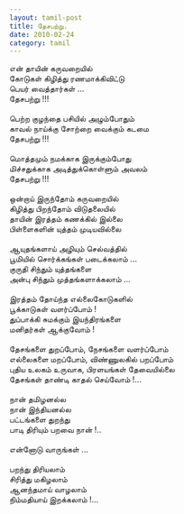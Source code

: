 ```yaml
---
layout: tamil-post
title: தேசபற்று.
date: 2010-02-24
category: tamil
---
```


என் தாயின் கருவறையில்<br />
கோடுகள் கிழித்து ரணமாக்கிவிட்டு<br />
பெயர் வைத்தார்கள் ...<br />
தேசபற்று !!!<br />
<br />
பெற்ற குழந்தை பசியில் அழும்போதும்<br />
காவல் நாய்க்கு சோற்றை வைக்கும் கடமை<br />
தேசபற்று !!!<br />
<br />
மொத்தமும் நமக்காக இருக்கும்போது<br />
மிச்சதுக்காக அடித்துக்கொள்ளும் அவலம்<br />
தேசபற்று !!!<br />
<br />
ஒன்றாய் இருந்தோம் கருவறையில்<br />
கிழித்து பிறந்தோம் விடுதலையில்<br />
தாயின் இரத்தம் கணக்கில் இல்லை <br />
பிள்ளைகளின் யுத்தம் முடியவில்லை<br />
<br />
ஆயுதங்களாய் அழியும் செல்வத்தில்<br />
பூமியில் சொர்க்கங்கள் படைக்கலாம் ...<br />
குருதி சிந்தும் யுத்தங்களை  <br />
அன்பு சிந்தும் முத்தங்களாக்கலாம் ...<br />
<br />
இரத்தம் தோய்ந்த எல்லைகோடுகளில்<br />
பூக்காடுகள் வளர்ப்போம் ! <br />
துப்பாக்கி சுமக்கும் இயந்திரங்களை<br />
மனிதர்கள் ஆக்குவோம் !<br />
<br />
தேசங்களை துறப்போம், நேசங்களை வளர்ப்போம்<br />
எல்லைகளை மறப்போம், விண்ணுலகில் பறப்போம் <br />
புதிய உலகம் உருவாக, பிரளயங்கள் தேவையில்லை <br />
தேசங்கள் தாண்டி காதல் செய்வோம் !...<br />
<br />
நான் தமிழனல்ல<br />
நான் இந்தியனல்ல<br />
பட்டங்களை துறந்து<br />
பாடி திரியும் பறவை நான் !..<br />
<br />
என்னோடு வாருங்கள் ...<br />
<br />
பறந்து திரியலாம்<br />
சிரித்து மகிழலாம் <br />
ஆனந்தமாய் வாழலாம்<br />
நிம்மதியாய் இறக்கலாம் !...<br />
<br />